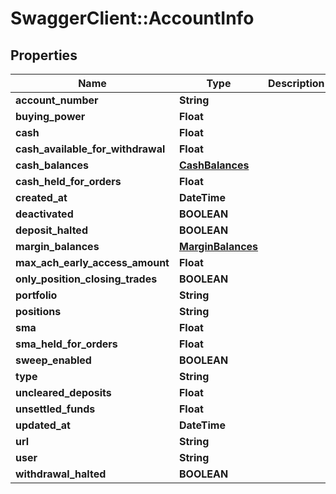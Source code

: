 # SwaggerClient::AccountInfo

## Properties
Name | Type | Description | Notes
------------ | ------------- | ------------- | -------------
**account_number** | **String** |  | [optional] 
**buying_power** | **Float** |  | [optional] 
**cash** | **Float** |  | [optional] 
**cash_available_for_withdrawal** | **Float** |  | [optional] 
**cash_balances** | [**CashBalances**](CashBalances.md) |  | [optional] 
**cash_held_for_orders** | **Float** |  | [optional] 
**created_at** | **DateTime** |  | [optional] 
**deactivated** | **BOOLEAN** |  | [optional] 
**deposit_halted** | **BOOLEAN** |  | [optional] 
**margin_balances** | [**MarginBalances**](MarginBalances.md) |  | [optional] 
**max_ach_early_access_amount** | **Float** |  | [optional] 
**only_position_closing_trades** | **BOOLEAN** |  | [optional] 
**portfolio** | **String** |  | [optional] 
**positions** | **String** |  | [optional] 
**sma** | **Float** |  | [optional] 
**sma_held_for_orders** | **Float** |  | [optional] 
**sweep_enabled** | **BOOLEAN** |  | [optional] 
**type** | **String** |  | [optional] 
**uncleared_deposits** | **Float** |  | [optional] 
**unsettled_funds** | **Float** |  | [optional] 
**updated_at** | **DateTime** |  | [optional] 
**url** | **String** |  | [optional] 
**user** | **String** |  | [optional] 
**withdrawal_halted** | **BOOLEAN** |  | [optional] 


